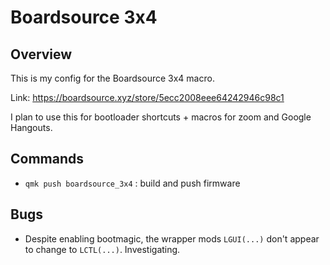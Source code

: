 # Boardsource 3x4

## Overview

This is my config for the Boardsource 3x4 macro.

Link: https://boardsource.xyz/store/5ecc2008eee64242946c98c1

I plan to use this for bootloader shortcuts + macros for zoom and Google Hangouts.

## Commands

- `qmk push boardsource_3x4` : build and push firmware

## Bugs

- Despite enabling bootmagic, the wrapper mods `LGUI(...)` don't appear to change to `LCTL(...)`. Investigating.


